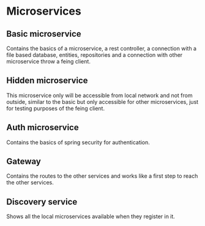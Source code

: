 # Microservices

## Basic microservice

Contains the basics of a microservice, a rest controller, a connection with a file based database, entities, repositories and a connection with other microservice throw a feing client.

## Hidden microservice

This microservice only will be accessible from local network and not from outside, similar to the basic but only accessible for other microservices, just for testing purposes of the feing client.

## Auth microservice

Contains the basics of spring security for authentication.

## Gateway

Contains the routes to the other services and works like a first step to reach the other services.

## Discovery service

Shows all the local microservices available when they register in it.
